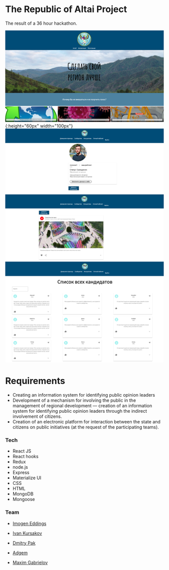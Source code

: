 # The Republic of Altai Project

The result of a 36 hour hackathon. 

![Homepage](https://github.com/negomi-e/altai/blob/master/images/Screenshot%202020-10-27%20at%2012.57.29.png){:height="60px" width="100px"}
![account page](https://github.com/negomi-e/altai/blob/master/images/Screenshot%202020-10-27%20at%2012.57.19.png)
![News page](https://github.com/negomi-e/altai/blob/master/images/Screenshot%202020-10-27%20at%2012.57.09.png)
![Voting page](https://github.com/negomi-e/altai/blob/master/images/Screenshot%202020-10-27%20at%2012.56.58.png)

# Requirements

- Creating an information system for identifying public opinion leaders
- Development of a mechanism for involving the public in the management of regional development — creation of an information system for identifying public opinion leaders through the indirect involvement of citizens.
- Creation of an electronic platform for interaction between the state and citizens on public initiatives (at the request of the participating teams).

### Tech

* React JS
* React hooks
* Redux
* node.js
* Express
* Materialize UI
* CSS
* HTML
* MongoDB
* Mongoose


### Team

* [Imogen Eddings]
* [Ivan Kursakov]
* [Dmitry Pak]
* [Adgem]
* [Maxim Gabrielov]



  [Imogen Eddings]: <https://github.com/negomi-e/>
  [Ivan Kursakov]: <https://github.com/XaVi7777>
  [Dmitry Pak]: <https://github.com/pakdmitry88>
  [Adgem]: <https://github.com/Adgem19>
  [Maxim Gabrielov]: <https://github.com/Gabrielov8>
  
